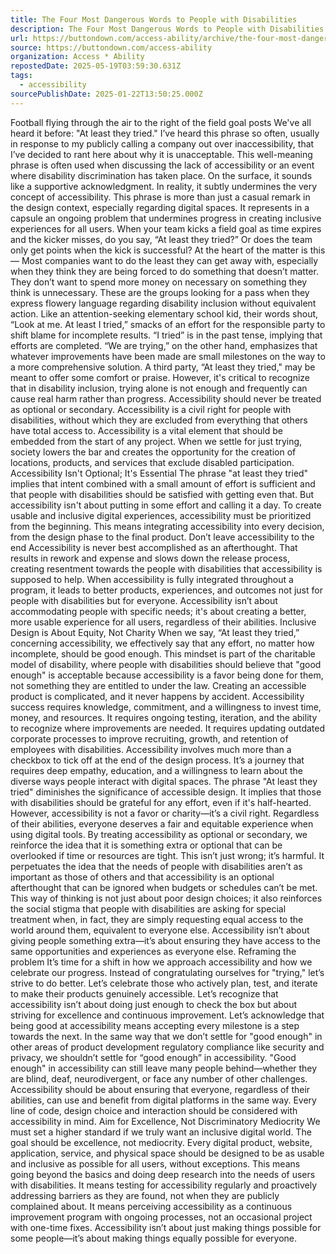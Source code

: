 ```yaml
---
title: The Four Most Dangerous Words to People with Disabilities
description: The Four Most Dangerous Words to People with Disabilities
url: https://buttondown.com/access-ability/archive/the-four-most-dangerous-words-to-people-with/
source: https://buttondown.com/access-ability
organization: Access * Ability
repostedDate: 2025-05-19T03:59:30.631Z
tags:
  - accessibility
sourcePublishDate: 2025-01-22T13:50:25.000Z
---
```


Football flying through the air to the right of the field goal posts
We've all heard it before: "At least they tried." I’ve heard this phrase so often, usually in response to my publicly calling a company out over inaccessibility, that I’ve decided to rant here about why it is unacceptable.
This well-meaning phrase is often used when discussing the lack of accessibility or an event where disability discrimination has taken place. On the surface, it sounds like a supportive acknowledgment. In reality, it subtly undermines the very concept of accessibility. This phrase is more than just a casual remark in the design context, especially regarding digital spaces. It represents in a capsule an ongoing problem that undermines progress in creating inclusive experiences for all users.
When your team kicks a field goal as time expires and the kicker misses, do you say, “At least they tried?” Or does the team only get points when the kick is successful?
At the heart of the matter is this — Most companies want to do the least they can get away with, especially when they think they are being forced to do something that doesn’t matter. They don’t want to spend more money on necessary on something they think is unnecessary. These are the groups looking for a pass when they express flowery language regarding disability inclusion without equivalent action. Like an attention-seeking elementary school kid, their words shout, “Look at me. At least I tried,” smacks of an effort for the responsible party to shift blame for incomplete results. “I tried” is in the past tense, implying that efforts are completed. “We are trying,” on the other hand, emphasizes that whatever improvements have been made are small milestones on the way to a more comprehensive solution.
A third party, “At least they tried," may be meant to offer some comfort or praise. However, it's critical to recognize that in disability inclusion, trying alone is not enough and frequently can cause real harm rather than progress. Accessibility should never be treated as optional or secondary. Accessibility is a civil right for people with disabilities, without which they are excluded from everything that others have total access to. Accessibility is a vital element that should be embedded from the start of any project. When we settle for just trying, society lowers the bar and creates the opportunity for the creation of locations, products, and services that exclude disabled participation.
Accessibility Isn't Optional; It's Essential
The phrase "at least they tried" implies that intent combined with a small amount of effort is sufficient and that people with disabilities should be satisfied with getting even that. But accessibility isn't about putting in some effort and calling it a day. To create usable and inclusive digital experiences, accessibility must be prioritized from the beginning. This means integrating accessibility into every decision, from the design phase to the final product.
Don’t leave accessibility to the end
Accessibility is never best accomplished as an afterthought. That results in rework and expense and slows down the release process, creating resentment towards the people with disabilities that accessibility is supposed to help. When accessibility is fully integrated throughout a program, it leads to better products, experiences, and outcomes not just for people with disabilities but for everyone. Accessibility isn’t about accommodating people with specific needs; it's about creating a better, more usable experience for all users, regardless of their abilities.
Inclusive Design is About Equity, Not Charity
When we say, “At least they tried,” concerning accessibility, we effectively say that any effort, no matter how incomplete, should be good enough. This mindset is part of the charitable model of disability, where people with disabilities should believe that "good enough" is acceptable because accessibility is a favor being done for them, not something they are entitled to under the law.
Creating an accessible product is complicated, and it never happens by accident. Accessibility success requires knowledge, commitment, and a willingness to invest time, money, and resources. It requires ongoing testing, iteration, and the ability to recognize where improvements are needed. It requires updating outdated corporate processes to improve recruiting, growth, and retention of employees with disabilities. Accessibility involves much more than a checkbox to tick off at the end of the design process. It’s a journey that requires deep empathy, education, and a willingness to learn about the diverse ways people interact with digital spaces.
The phrase "At least they tried" diminishes the significance of accessible design. It implies that those with disabilities should be grateful for any effort, even if it's half-hearted. However, accessibility is not a favor or charity—it’s a civil right. Regardless of their abilities, everyone deserves a fair and equitable experience when using digital tools.
By treating accessibility as optional or secondary, we reinforce the idea that it is something extra or optional that can be overlooked if time or resources are tight. This isn’t just wrong; it’s harmful. It perpetuates the idea that the needs of people with disabilities aren’t as important as those of others and that accessibility is an optional afterthought that can be ignored when budgets or schedules can’t be met.
This way of thinking is not just about poor design choices; it also reinforces the social stigma that people with disabilities are asking for special treatment when, in fact, they are simply requesting equal access to the world around them, equivalent to everyone else. Accessibility isn’t about giving people something extra—it’s about ensuring they have access to the same opportunities and experiences as everyone else.
Reframing the problem
It’s time for a shift in how we approach accessibility and how we celebrate our progress. Instead of congratulating ourselves for "trying," let’s strive to do better. Let’s celebrate those who actively plan, test, and iterate to make their products genuinely accessible. Let’s recognize that accessibility isn’t about doing just enough to check the box but about striving for excellence and continuous improvement. Let’s acknowledge that being good at accessibility means accepting every milestone is a step towards the next.
In the same way that we don’t settle for "good enough" in other areas of product development regulatory compliance like security and privacy, we shouldn’t settle for “good enough” in accessibility. "Good enough" in accessibility can still leave many people behind—whether they are blind, deaf, neurodivergent, or face any number of other challenges. Accessibility should be about ensuring that everyone, regardless of their abilities, can use and benefit from digital platforms in the same way. Every line of code, design choice and interaction should be considered with accessibility in mind.
Aim for Excellence, Not Discriminatory Mediocrity
We must set a higher standard if we truly want an inclusive digital world. The goal should be excellence, not mediocrity. Every digital product, website, application, service, and physical space should be designed to be as usable and inclusive as possible for all users, without exceptions.
This means going beyond the basics and doing deep research into the needs of users with disabilities. It means testing for accessibility regularly and proactively addressing barriers as they are found, not when they are publicly complained about. It means perceiving accessibility as a continuous improvement program with ongoing processes, not an occasional project with one-time fixes.
Accessibility isn’t about just making things possible for some people—it’s about making things equally possible for everyone.